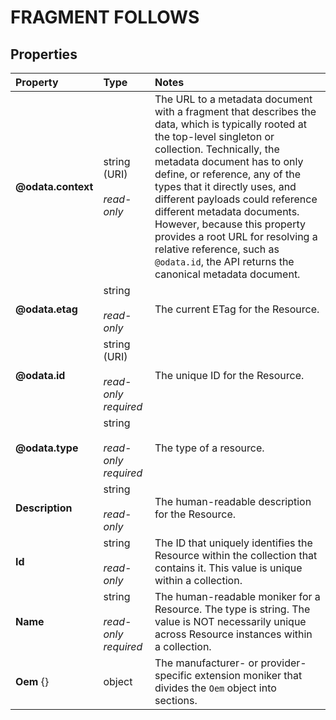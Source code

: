 # FRAGMENT FOLLOWS



## Properties

|Property     |Type     |Notes     |
| :--- | :--- | :--- |
| **@odata.context** | string<br>(URI)<br><br>*read-only* | The URL to a metadata document with a fragment that describes the data, which is typically rooted at the top-level singleton or collection.  Technically, the metadata document has to only define, or reference, any of the types that it directly uses, and different payloads could reference different metadata documents. However, because this property provides a root URL for resolving a relative reference, such as `@odata.id`, the API returns the canonical metadata document. |
| **@odata.etag** | string<br><br>*read-only* | The current ETag for the Resource. |
| **@odata.id** | string<br>(URI)<br><br>*read-only required* | The unique ID for the Resource. |
| **@odata.type** | string<br><br>*read-only required* | The type of a resource. |
| **Description** | string<br><br>*read-only* | The human-readable description for the Resource. |
| **Id** | string<br><br>*read-only* | The ID that uniquely identifies the Resource within the collection that contains it.  This value is unique within a collection. |
| **Name** | string<br><br>*read-only required* | The human-readable moniker for a Resource.  The type is string.  The value is NOT necessarily unique across Resource instances within a collection. |
| **Oem** {} | object | The manufacturer- or provider-specific extension moniker that divides the `Oem` object into sections. |
